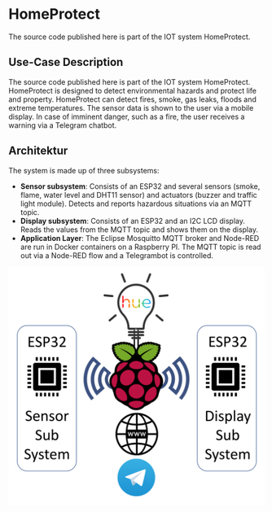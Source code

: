 # HomeProtect
The source code published here is part of the IOT system HomeProtect. 
## Use-Case Description
The source code published here is part of the IOT system HomeProtect. HomeProtect is designed to detect environmental hazards and protect life and property. HomeProtect can detect fires, smoke, gas leaks, floods and extreme temperatures. The sensor data is shown to the user via a mobile display. In case of imminent danger, such as a fire, the user receives a warning via a Telegram chatbot. 
## Architektur
The system is made up of three subsystems:
- **Sensor subsystem**: Consists of an ESP32 and several sensors (smoke, flame, water level and DHT11 sensor) and actuators (buzzer and traffic light module). Detects and reports hazardous situations via an MQTT topic.
- **Display subsystem**: Consists of an ESP32 and an I2C LCD display. Reads the values from the MQTT topic and shows them on the display.
- **Application Layer**: The Eclipse Mosquitto MQTT broker and Node-RED are run in Docker containers on a Raspberry PI. The MQTT topic is read out via a Node-RED flow and a Telegrambot is controlled.

![Aufbau des Prototyps](https://raw.githubusercontent.com/hschaeufler/iot-app/master/report/Uebersicht_1.jpg)